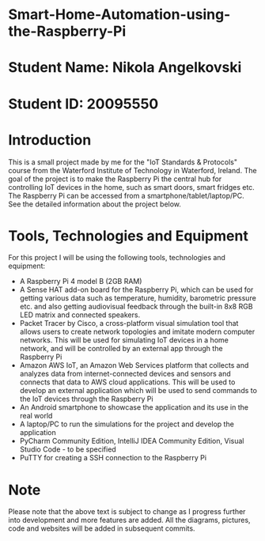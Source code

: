 # Smart-Home-Automation-using-the-Raspberry-Pi
# Student Name: Nikola Angelkovski
# Student ID: 20095550
# Introduction
This is a small project made by me for the "IoT Standards & Protocols" course from the Waterford Institute of Technology in Waterford, Ireland. The goal of the project is to make the Raspberry Pi the central hub for controlling IoT devices in the home, such as smart doors, smart fridges etc. The Raspberry Pi can be accessed from a smartphone/tablet/laptop/PC. See the detailed information about the project below.
# Tools, Technologies and Equipment
For this project I will be using the following tools, technologies and equipment:
- A Raspberry Pi 4 model B (2GB RAM)
- A Sense HAT add-on board for the Raspberry Pi, which can be used for getting various data such as temperature, humidity, barometric pressure etc. and also getting audiovisual feedback through the built-in 8x8 RGB LED matrix and connected speakers.
- Packet Tracer by Cisco, a cross-platform visual simulation tool that allows users to create network topologies and imitate modern computer networks. This will be used for simulating IoT devices in a home network, and will be controlled by an external app through the Raspberry Pi
- Amazon AWS IoT, an Amazon Web Services platform that collects and analyzes data from internet-connected devices and sensors and connects that data to AWS cloud applications. This will be used to develop an external application which will be used to send commands to the IoT devices through the Raspberry Pi
- An Android smartphone to showcase the application and its use in the real world
- A laptop/PC to run the simulations for the project and develop the application
- PyCharm Community Edition, IntelliJ IDEA Community Edition, Visual Studio Code - to be specified
- PuTTY for creating a SSH connection to the Raspberry Pi
# Note
Please note that the above text is subject to change as I progress further into development and more features are added. All the diagrams, pictures, code and websites will be added in subsequent commits.
